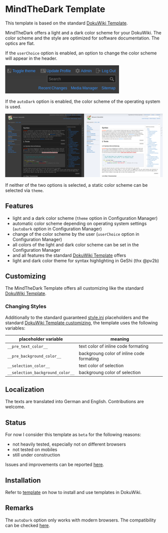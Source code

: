 # MindTheDark Template
This template is based on the standard [DokuWiki Template](https://www.dokuwiki.org/template:dokuwiki).

MindTheDark offers a light and a dark color scheme for your DokuWiki. The color scheme and the style are optimized for software documentation. The optics are flat.

If the `userChoice` option is enabled, an option to change the color scheme will appear in the header.

![screenshot_toggle](screenshot/screenshot_toggle.png)

If the `autoDark` option is enabled, the color scheme of the operating system is used. 

![screenshot](screenshot/screenshot.png)

If neither of the two options is selected, a static color scheme can be selected via `theme`.

## Features
* light and a dark color scheme (`theme` option in Configuration Manager)
* automatic color scheme depending on operating system settings (`autoDark` option in Configuration Manager)
* change of the color scheme by the user (`userChoice` option in Configuration Manager)
* all colors of the light and dark color scheme can be set in the Configuration Manager
* and all features the standard [DokuWiki Template](https://www.dokuwiki.org/template:dokuwiki#features) offers
* light and dark color theme for syntax highlighting in GeShi (thx @pv2b)

## Customizing
The MindTheDark Template offers all customizing like the standard [DokuWiki Template](https://www.dokuwiki.org/template:dokuwiki#customizing).

### Changing Styles
Additionally to the standard guaranteed [style.ini](https://www.dokuwiki.org/devel:style.ini) placeholders and the standard [DokuWiki Template customizing](https://www.dokuwiki.org/template:dokuwiki#customizing), the template uses the following variables: 

| placeholder variable | meaning |
|----------------------|---------|
| `__pre_text_color__`                  | text color of inline code formating|
| `__pre_background_color__`            | backgroung color of inline code formating|
| `__selection_color__`                 | text color of selection|
| `__selection_background_color__`      | backgroung color of selection|

## Localization
The texts are translated into German and English. Contributions are welcome.

## Status
For now I consider this template as `beta` for the following reasons: 
* not heavily tested, especially not on different browsers
* not tested on mobiles
* still under construction

Issues and improvements can be reported [here](https://github.com/MrReSc/MindTheDark).

## Installation

Refer to [template](https://www.dokuwiki.org/template) on how to install and use templates in DokuWiki.


## Remarks
The `autoDark` option only works with modern browsers. The compatibility can be checked [here](https://caniuse.com/#feat=prefers-color-scheme).